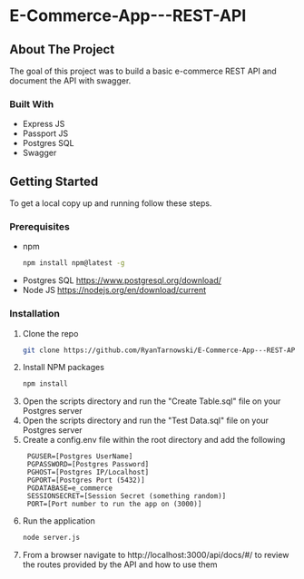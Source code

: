 # E-Commerce-App---REST-API


## About The Project

The goal of this project was to build a basic e-commerce REST API and document the API with swagger.

### Built With

* Express JS
* Passport JS
* Postgres SQL
* Swagger

## Getting Started

To get a local copy up and running follow these steps.

### Prerequisites

* npm
  ```sh
  npm install npm@latest -g
  ```
* Postgres SQL
    https://www.postgresql.org/download/
* Node JS
    https://nodejs.org/en/download/current


### Installation

1. Clone the repo
   ```sh
   git clone https://github.com/RyanTarnowski/E-Commerce-App---REST-API.git
   ```
2. Install NPM packages
   ```sh
   npm install
   ```
3. Open the scripts directory and run the "Create Table.sql" file on your Postgres server
4. Open the scripts directory and run the "Test Data.sql" file on your Postgres server
5. Create a config.env file within the root directory and add the following
   ```
    PGUSER=[Postgres UserName]
    PGPASSWORD=[Postgres Password]
    PGHOST=[Postgres IP/Localhost]
    PGPORT=[Postgres Port (5432)] 
    PGDATABASE=e_commerce
    SESSIONSECRET=[Session Secret (something random)] 
    PORT=[Port number to run the app on (3000)]
   ```
6. Run the application
   ```sh
   node server.js
   ```
7. From a browser navigate to http://localhost:3000/api/docs/#/ to review the routes provided by the API and how to use them
